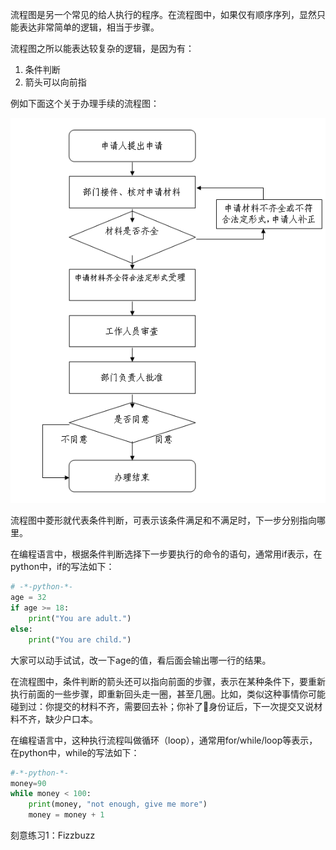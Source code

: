 流程图是另一个常见的给人执行的程序。在流程图中，如果仅有顺序序列，显然只能表达非常简单的逻辑，相当于步骤。

流程图之所以能表达较复杂的逻辑，是因为有：

1. 条件判断
2. 箭头可以向前指

例如下面这个关于办理手续的流程图：

![](/assets/flow-chart.png)

流程图中菱形就代表条件判断，可表示该条件满足和不满足时，下一步分别指向哪里。

在编程语言中，根据条件判断选择下一步要执行的命令的语句，通常用if表示，在python中，if的写法如下：

```py
# -*-python-*-
age = 32
if age >= 18:
    print("You are adult.")
else:
    print("You are child.")
```

大家可以动手试试，改一下age的值，看后面会输出哪一行的结果。



在流程图中，条件判断的箭头还可以指向前面的步骤，表示在某种条件下，要重新执行前面的一些步骤，即重新回头走一圈，甚至几圈。比如，类似这种事情你可能碰到过：你提交的材料不齐，需要回去补；你补了身份证后，下一次提交又说材料不齐，缺少户口本。

在编程语言中，这种执行流程叫做循环（loop），通常用for/while/loop等表示，在python中，while的写法如下：

```py
#-*-python-*-
money=90
while money < 100:
    print(money, "not enough, give me more")
    money = money + 1
```

刻意练习1：Fizzbuzz

